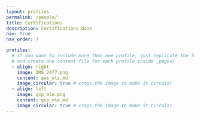 ```yaml
---
layout: profiles
permalink: /people/
title: Certifications
description: Certifications done
nav: true
nav_order: 7

profiles:
  # if you want to include more than one profile, just replicate the following block
  # and create one content file for each profile inside _pages/
  - align: right
    image: IMG_2477.png
    content: aws_mls.md
    image_circular: true # crops the image to make it circular
  - align: left
    image: gcp_mle.png
    content: gcp_mle.md
    image_circular: true # crops the image to make it circular
---
```

